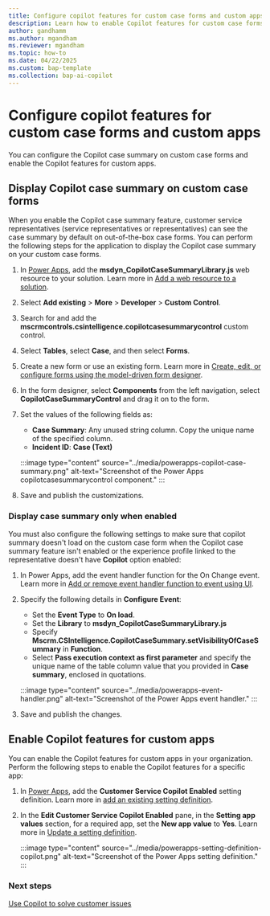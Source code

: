 ```yaml
---
title: Configure copilot features for custom case forms and custom apps
description: Learn how to enable Copilot features for custom case forms and custom apps.
author: gandhamm
ms.author: mgandham
ms.reviewer: mgandham
ms.topic: how-to
ms.date: 04/22/2025 
ms.custom: bap-template 
ms.collection: bap-ai-copilot
---
```


# Configure copilot features for custom case forms and custom apps 

You can configure the Copilot case summary on custom case forms and enable the Copilot features for custom apps.

## Display Copilot case summary on custom case forms

When you enable the Copilot case summary feature, customer service representatives (service representatives or representatives) can see the case summary by default on out-of-the-box case forms. You can perform the following steps for the application to display the Copilot case summary on your custom case forms.

1. In [Power Apps](https://make.powerapps.com/), add the **msdyn_CopilotCaseSummaryLibrary.js** web resource to your solution. Learn more in [Add a web resource to a solution](/power-apps/maker/model-driven-apps/create-edit-web-resources#add-a-web-resource-to-a-solution).
1. Select **Add existing** > **More** > **Developer** > **Custom Control**.
1. Search for and add the **mscrmcontrols.csintelligence.copilotcasesummarycontrol** custom control.
1. Select **Tables**, select **Case**, and then select **Forms**.
1. Create a new form or use an existing form. Learn more in [Create, edit, or configure forms using the model-driven form designer](/power-apps/maker/model-driven-apps/create-and-edit-forms).
1. In the form designer, select **Components** from the left navigation, select **CopilotCaseSummaryControl** and drag it on to the form.
1. Set the values of the following fields as:
   - **Case Summary**: Any unused string column. Copy the unique name of the specified column.
   - **Incident ID**: **Case (Text)**
 
   :::image type="content" source="../media/powerapps-copilot-case-summary.png" alt-text="Screenshot of the Power Apps copilotcasesummarycontrol component." :::

1. Save and publish the customizations.

### Display case summary only when enabled

You must also configure the following settings to make sure that copilot summary doesn't load on the custom case form when the Copilot case summary feature isn't enabled or the experience profile linked to the representative doesn't have **Copilot** option enabled:

1. In Power Apps, add the event handler function for the On Change event. Learn more in [Add or remove event handler function to event using UI](/power-apps/developer/model-driven-apps/clientapi/events-forms-grids?tabs=add-event-handlers-unified-interface#add-or-remove-event-handler-function-to-event-using-ui).
1. Specify the following details in **Configure Event**:
     - Set the **Event Type** to **On load**.
     - Set the **Library** to **msdyn_CopilotCaseSummaryLibrary.js**
     - Specify **Mscrm.CSIntelligence.CopilotCaseSummary.setVisibilityOfCaseSummary** in **Function**.
     - Select **Pass execution context as first parameter** and specify the unique name of the table column value that you provided in **Case summary**, enclosed in quotations.
     
     :::image type="content" source="../media/powerapps-event-handler.png" alt-text="Screenshot of the Power Apps event handler." :::

1. Save and publish the changes.

## Enable Copilot features for custom apps

You can enable the Copilot features for custom apps in your organization. Perform the following steps to enable the Copilot features for a specific app: 

1. In [Power Apps](https://make.powerapps.com/), add the **Customer Service Copilot Enabled** setting definition. Learn more in [add an existing setting definition](/power-apps/maker/data-platform/create-edit-configure-settings#adding-an-existing-setting-definition).
1. In the **Edit Customer Service Copilot Enabled** pane, in the **Setting app values** section, for a required app, set the  **New app value** to **Yes**. Learn more in [Update a setting definition](/power-apps/maker/data-platform/create-edit-configure-settings#updating-a-setting-definition).

   :::image type="content" source="../media/powerapps-setting-definition-copilot.png" alt-text="Screenshot of the Power Apps setting definition." :::

### Next steps

[Use Copilot to solve customer issues](../use/use-copilot-features.md)